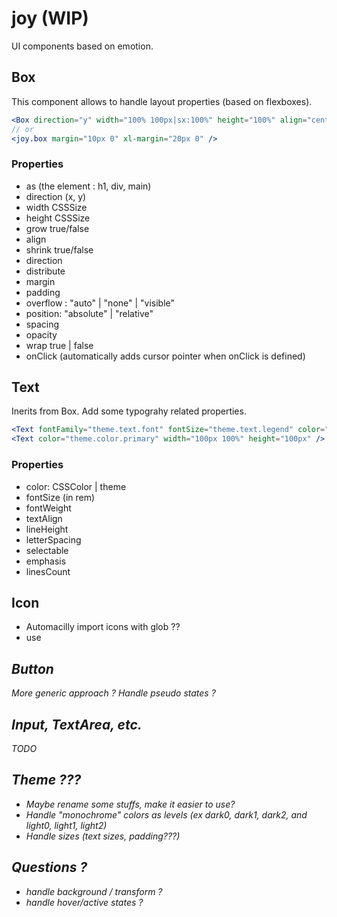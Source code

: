 # joy (WIP)

UI components based on emotion.

## Box

This component allows to handle layout properties (based on flexboxes).

```jsx
<Box direction="y" width="100% 100px|sx:100%" height="100%" align="center" distribute="center" />
// or
<joy.box margin="10px 0" xl-margin="20px 0" />
```

### Properties

- as (the element : h1, div, main)
- direction (x, y)
- width CSSSize
- height CSSSize
- grow true/false
- align
- shrink true/false
- direction
- distribute
- margin
- padding
- overflow : "auto" | "none" | "visible"
- position: "absolute" | "relative"
- spacing
- opacity
- wrap true | false
- onClick (automatically adds cursor pointer when onClick is defined)

## Text

Inerits from Box. Add some typograhy related properties.

```jsx
<Text fontFamily="theme.text.font" fontSize="theme.text.legend" color="theme.color.foreground" />
<Text color="theme.color.primary" width="100px 100%" height="100px" />
```

### Properties

- color: CSSColor | theme
- fontSize (in rem)
- fontWeight
- textAlign
- lineHeight
- letterSpacing
- selectable
- emphasis
- linesCount

## Icon

- Automacilly import icons with glob ??
- use <i>

## Button

More generic approach ?
Handle pseudo states ?

## Input, TextArea, etc.

TODO

## Theme ???

- Maybe rename some stuffs, make it easier to use?
- Handle "monochrome" colors as levels (ex dark0, dark1, dark2, and light0, light1, light2)
- Handle sizes (text sizes, padding???)

## Questions ?

- handle background / transform ?
- handle hover/active states ?

